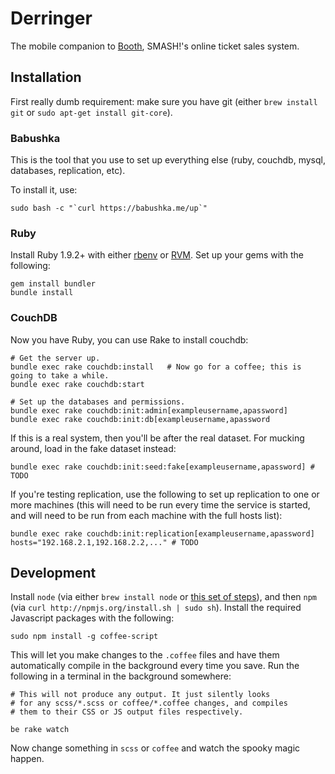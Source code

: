 # Derringer

The mobile companion to [Booth](https://github.com/smashcon/booth), SMASH!'s online ticket sales system.


## Installation

First really dumb requirement: make sure you have git (either `brew install git` or `sudo apt-get install git-core`).

### Babushka

This is the tool that you use to set up everything else (ruby, couchdb, mysql, databases, replication, etc).

To install it, use:

```
sudo bash -c "`curl https://babushka.me/up`"
```


### Ruby

Install Ruby 1.9.2+ with either [rbenv](https://github.com/sstephenson/rbenv) or [RVM](http://rvm.io). Set up your gems with the following:

```
gem install bundler
bundle install
```

### CouchDB

Now you have Ruby, you can use Rake to install couchdb:

```
# Get the server up.
bundle exec rake couchdb:install   # Now go for a coffee; this is going to take a while.
bundle exec rake couchdb:start

# Set up the databases and permissions.
bundle exec rake couchdb:init:admin[exampleusername,apassword]
bundle exec rake couchdb:init:db[exampleusername,apassword
```

If this is a real system, then you'll be after the real dataset. For mucking around, load in the fake dataset instead:

```
bundle exec rake couchdb:init:seed:fake[exampleusername,apassword] # TODO
```

If you're testing replication, use the following to set up replication to one or more machines (this will need to be run every time the service is started, and will need to be run from each machine with the full hosts list):

```
bundle exec rake couchdb:init:replication[exampleusername,apassword] hosts="192.168.2.1,192.168.2.2,..." # TODO
```


## Development

Install `node` (via either `brew install node` or [this set of steps](https://github.com/joyent/node/wiki/Installation)), and then `npm` (via `curl http://npmjs.org/install.sh | sudo sh`). Install the required Javascript packages with the following:

```
sudo npm install -g coffee-script
```

This will let you make changes to the `.coffee` files and have them automatically compile in the background every time you save. Run the following in a terminal in the background somewhere:

```
# This will not produce any output. It just silently looks
# for any scss/*.scss or coffee/*.coffee changes, and compiles
# them to their CSS or JS output files respectively.

be rake watch
```

Now change something in `scss` or `coffee` and watch the spooky magic happen.
